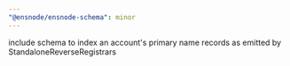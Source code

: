 ```yaml
---
"@ensnode/ensnode-schema": minor
---
```


include schema to index an account's primary name records as emitted by StandaloneReverseRegistrars
